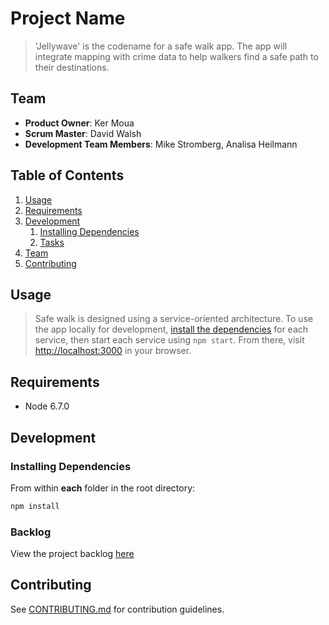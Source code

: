 # Project Name

> 'Jellywave' is the codename for a safe walk app. The app will
integrate mapping with crime data to help walkers find a safe path to their destinations.

## Team

  - __Product Owner__: Ker Moua
  - __Scrum Master__: David Walsh
  - __Development Team Members__: Mike Stromberg, Analisa Heilmann

## Table of Contents

1. [Usage](#Usage)
1. [Requirements](#requirements)
1. [Development](#development)
    1. [Installing Dependencies](#installing-dependencies)
    1. [Tasks](#tasks)
1. [Team](#team)
1. [Contributing](#contributing)

## Usage

> Safe walk is designed using a service-oriented architecture. To use the app locally for
development, [install the dependencies](#installing-dependencies) for each service, then start
each service using `npm start`. From there, visit [http://localhost:3000](http://localhost:3000)
in your browser. 

## Requirements

- Node 6.7.0

## Development

### Installing Dependencies

From within **each** folder in the root directory:

```sh
npm install
```

### Backlog

View the project backlog [here](https://waffle.io/sharkbox-labs/jellywave)


## Contributing

See [CONTRIBUTING.md](CONTRIBUTING.md) for contribution guidelines.
